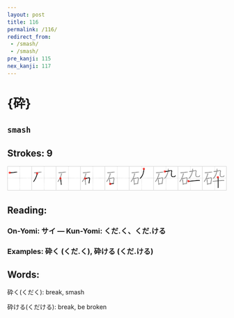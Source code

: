 ```yaml
---
layout: post
title: 116
permalink: /116/
redirect_from:
 - /smash/
 - /smash/
pre_kanji: 115
nex_kanji: 117
---
```


# {砕}

## `smash`

## Strokes: 9

<div class="stroke"><img src="../images/E7A095.png" /></div>

## Reading:

### On-Yomi: サイ &mdash; Kun-Yomi: くだ.く、くだ.ける

### Examples: 砕く (くだ.く), 砕ける (くだ.ける)

## Words:

砕く(くだく): break, smash

砕ける(くだける): break, be broken
